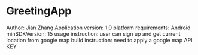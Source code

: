 # GreetingApp
Author: Jian Zhang
Application version: 1.0
platform requirements: Android minSDKVersion: 15
usage instruction: user can sign up and get current location from google map
build instruction: need to apply a google map API KEY
